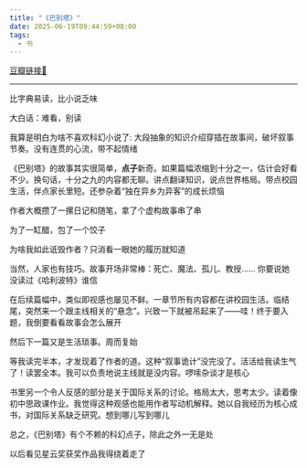 ```yaml
---
title: "《巴别塔》"
date: 2025-06-19T09:44:59+08:00
tags:
  - 书
---
```


[豆瓣链接🔗](https://book.douban.com/subject/36463571/)

---

比字典易读，比小说乏味

大白话：难看，别读

我算是明白为啥不喜欢科幻小说了: 大段抽象的知识介绍穿插在故事间，破坏叙事节奏。没有连贯的心流，带不起情绪

《巴别塔》的故事其实很简单，**点子**新奇。如果篇幅浓缩到十分之一，估计会好看不少。换句话，十分之九的内容都无聊。讲点翻译知识，说点世界格局。带点校园生活，伴点家长里短。还参杂着“独在异乡为异客”的成长烦恼

作者大概攒了一摞日记和随笔，拿了个虚构故事串了串

为了一缸醋，包了一个饺子

为啥我如此诋毁作者？只消看一眼她的履历就知道

当然，人家也有技巧。故事开场非常棒：死亡、魔法、孤儿、教授…… 你要说她没读过《哈利波特》谁信

在后续篇幅中，类似即视感也屡见不鲜。一章节所有内容都在讲校园生活。临结尾，突然来一个跟主线相关的“悬念”。兴致一下就被吊起来了——哇！终于要入题，我倒要看看故事会怎么展开

然后下一篇又是生活琐事。周而复始

等我读完半本，才发现着了作者的道。这种“叙事诡计”没完没了。活活给我读生气了！读罢全本。我可以负责地说主线就是没内容。啰嗦杂谈才是核心

书里另一个令人反感的部分是关于国际关系的讨论。格局太大，思考太少。读着像初中思政课作业。我觉得这种观感也能用作者写动机解释。她以自我经历为核心成书，对国际关系缺乏研究。想到哪儿写到哪儿

总之，《巴别塔》有个不赖的科幻点子，除此之外一无是处

以后看见星云奖获奖作品我得绕着走了
